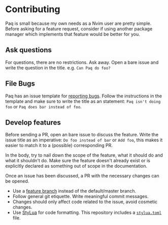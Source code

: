 # Contributing

Paq is small because my own needs as a Nvim user are pretty simple.
Before asking for a feature request, consider if using another package manager
which implements that feature would be better for you.

## Ask questions

For questions, there are no restrictions. Ask away.
Open a bare issue and write the question in the title. e.g. `Can Paq do foo?`


## File Bugs

Paq has an issue template for [reporting bugs](https://github.com/savq/paq-nvim/issues/new/choose).
Follow the instructions in the template and
make sure to write the title as an statement:
`Paq isn't doing foo` or `Paq does bar instead of foo`.


## Develop features

Before sending a PR, open an bare issue to discuss the feature.
Write the issue title as an imperative: `Do foo instead of bar` or `Add foo`,
this makes it easier to match it to a (possible) corresponding PR.

In the body, try to nail down the scope of the feature, what it should do and what it shouldn't do.
Make sure the feature doesn't already exist or is explicitly declared as something out of scope in the documentation.

Once an issue has been discussed, a PR with the necessary changes can be opened.

- Use a [feature branch](https://www.atlassian.com/git/tutorials/comparing-workflows/feature-branch-workflow)
  instead of the default/master branch.
- Follow general git etiquette. Write meaningful commit messages.
- Changes should only affect code related to the issue, avoid cosmetic changes.
- Use [StyLua](https://github.com/JohnnyMorganz/StyLua) for code formatting.
  This repository includes a [`stylua.toml`](./.stylua.toml) file.

